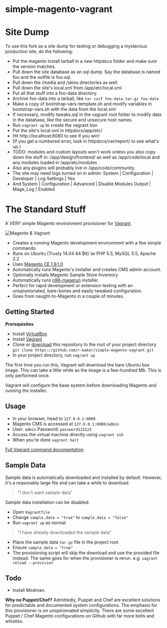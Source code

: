 simple-magento-vagrant
======================

# Site Dump

To use this fork as a site dump for testing or debugging a mysterious production site, do the following:

* Put the magento install tarball in a new httpdocs folder and make sure the version matches.
* Pull down the site database as an sql dump. Say the database is named foo and the outfile is foo.sql.
* Pull down the /media and /skins directories as well.
* Pull down the site's local.xml from /app/etc/local.xml
* Put all that stuff into a foo-data directory.
* Archive foo-data into a tarball, like ```tar cvzf foo-data.tar.gz foo-data```
* Make a copy of bootstrap-vars-template.sh and modify variables in bootstrap-vars.sh with the data from the local.xml
* If necessary, modify tweaks.sql in the vagrant root folder to modify data in the database, like the secure and unsecure host names.
* Run ```vagrant up``` to create the vagrant box
* Put the site's local.xml in httpdocs/app/etc/
* Hit http://localhost:8080 to see if you win!
* (If you get a numbered error, look in httpdocs/var/report/<number> to see what's up.)
* TODO: modules and custom layouts won't work unless you also copy down the stuff in:
/app/design/frontend/<design name> as well as /app/code/local and any modules loaded in /app/etc/modules 
* Also any plugins will probably live in /app/code/community.
* The site may need logs turned on in admin: System | Configuration | Developer | Log Settings | Yes
* And System | Configuration | Advanced | Disable Modules Output | Mage_Log | Enabled 

# The Standard Stuff

A VERY simple Magento environment provisioner for [Vagrant](http://www.vagrantup.com/).

![Magento & Vagrant](https://cookieflow.files.wordpress.com/2013/07/magento_vagrant.jpg?w=525&h=225)

* Creates a running Magento development environment with a few simple commands.
* Runs on Ubuntu (Trusty 14.04 64 Bit) \w PHP 5.5, MySQL 5.5, Apache 2.2
* Uses [Magento CE 1.9.1.0](http://www.magentocommerce.com/download)
* Automatically runs Magento's installer and creates CMS admin account.
* Optionally installs Magento Sample Store Inventory
* Automatically runs [n98-magerun](https://github.com/netz98/n98-magerun) installer.
* Perfect for rapid development or extension testing with an unopionionated, bare-bones and easily tweaked configuration.
* Goes from naught-to-Magento in a couple of minutes.

## Getting Started

**Prerequisites**

* Install [VirtualBox](https://www.virtualbox.org/wiki/Downloads)
* Install [Vagrant](http://www.vagrantup.com/)
* Clone or [download](https://github.com/r-baker/simple-magento-vagrant/archive/master.zip) this repository to the root of your project directory `git clone https://github.com/r-baker/simple-magento-vagrant.git`
* In your project directory, run `vagrant up`

The first time you run this, Vagrant will download the bare Ubuntu box image. This can take a little while as the image is a few-hundred Mb. This is only performed once.

Vagrant will configure the base system before downloading Magento and running the installer.

## Usage

* In your browser, head to `127.0.0.1:8080`
* Magento CMS is accessed at `127.0.0.1:8080/admin`
* User: `admin` Password: `password123123`
* Access the virtual machine directly using `vagrant ssh`
* When you're done `vagrant halt`

[Full Vagrant command documentation](http://docs.vagrantup.com/v2/cli/index.html)

## Sample Data

Sample data is automatically downloaded and installed by default. However, it's a reasonably large file and can take a while to download.

> "I don't want sample data"

Sample data installation can be disabled:

 * Open `Vagrantfile`
 * Change `sample_data = "true"` to `sample_data = "false"`
 * Run `vagrant up` as normal

> "I have already downloaded the sample data"

 * Place the sample data `tar.gz` file in the project root
 * Ensure `sample_data = "true"`
 * The provisioning script will skip the download and use the provided file instead. The same goes for when the provisioner is rerun. e.g. `vagrant reload --provision`

## Todo
* Install Modman.

**Why no Puppet/Chef?**
Admittedly, Puppet and Chef are excellent solutions for predictable and documented system configurations. The emphasis for this provisioner is on unopinionated simplicity. There are some excellent Puppet / Chef Magento configurations on Github with far more bells and whistles.
